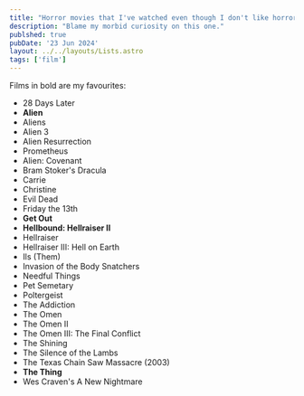 ```yaml
---
title: "Horror movies that I've watched even though I don't like horror movies because they freak me out"
description: "Blame my morbid curiosity on this one."
publshed: true
pubDate: '23 Jun 2024'
layout: ../../layouts/Lists.astro
tags: ['film']
---
```


Films in bold are my favourites:

* 28 Days Later
* **Alien**
* Aliens
* Alien 3
* Alien Resurrection
* Prometheus
* Alien: Covenant
* Bram Stoker's Dracula
* Carrie
* Christine
* Evil Dead
* Friday the 13th
* **Get Out**
* **Hellbound: Hellraiser II**
* Hellraiser
* Hellraiser III: Hell on Earth
* Ils (Them)
* Invasion of the Body Snatchers
* Needful Things
* Pet Semetary
* Poltergeist
* The Addiction
* The Omen
* The Omen II
* The Omen III: The Final Conflict
* The Shining
* The Silence of the Lambs
* The Texas Chain Saw Massacre (2003)
* **The Thing**
* Wes Craven's A New Nightmare